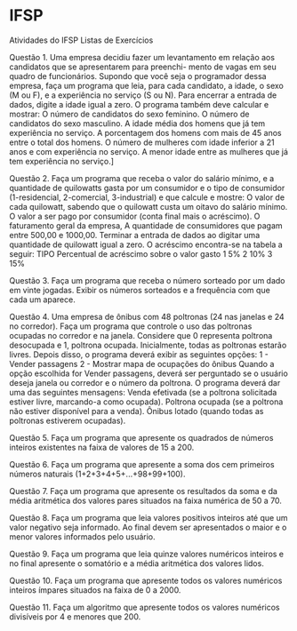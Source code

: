 # IFSP
Atividades do IFSP
Listas de Exercícios

Questão 1. Uma empresa decidiu fazer um levantamento em relação aos candidatos que se apresentarem para preenchi- mento de vagas em seu quadro de funcionários. Supondo que você seja o programador dessa empresa, faça um programa que leia, para cada candidato, a idade, o sexo (M ou F), e a experiência no serviço (S ou N). Para encerrar a entrada de dados, digite a idade igual a zero. O programa também deve calcular e mostrar:
O número de candidatos do sexo feminino.
O número de candidatos do sexo masculino.
A idade média dos homens que já tem experiência no serviço.
A porcentagem dos homens com mais de 45 anos entre o total dos homens.
O número de mulheres com idade inferior a 21 anos e com experiência no serviço.
A menor idade entre as mulheres que já tem experiência no serviço.]

Questão 2. Faça um programa que receba o valor do salário mínimo, e a quantidade de quilowatts gasta por um consumidor e o tipo de consumidor (1-residencial, 2-comercial, 3-industrial) e que calcule e mostre:
O valor de cada quilowatt, sabendo que o quilowatt custa um oitavo do salário mínimo.
O valor a ser pago por consumidor (conta final mais o acréscimo).
O faturamento geral da empresa,
A quantidade de consumidores que pagam entre 500,00 e 1000,00.
Terminar a entrada de dados ao digitar uma quantidade de quilowatt igual a zero.
O acréscimo encontra-se na tabela a seguir:
TIPO	Percentual de acréscimo sobre o valor gasto
1         	  5%
2	            10%
3	            15%

Questão 3. Faça um programa que receba o número sorteado por um dado em vinte jogadas. Exibir os números sorteados e a frequência com que cada um aparece.

Questão 4. Uma empresa de ônibus com 48 poltronas (24 nas janelas e 24 no corredor). Faça um programa que controle o uso das poltronas ocupadas no corredor e na janela. Considere que 0 representa poltrona desocupada e 1, poltrona ocupada. Inicialmente, todas as poltronas estarão livres. Depois disso, o programa deverá exibir as seguintes opções:
1 - Vender passagens
2 - Mostrar mapa de ocupações do ônibus
Quando a opção escolhida for Vender passagens, deverá ser perguntado se o usuário deseja janela ou corredor e o número da poltrona.
O programa deverá dar uma das seguintes mensagens:
Venda efetivada (se a poltrona solicitada estiver livre, marcando-a como ocupada).
Poltrona ocupada (se a poltrona não estiver disponível para a venda).
Ônibus lotado (quando todas as poltronas estiverem ocupadas).

Questão 5. Faça um programa que apresente os quadrados de números inteiros existentes na faixa de valores de 15 a 200.

Questão 6. Faça um programa que apresente a soma dos cem primeiros números naturais (1+2+3+4+5+...+98+99+100).
 
Questão 7. Faça um programa que apresente os resultados da soma e da média aritmética dos valores pares situados na faixa numérica de 50 a 70.
 
Questão 8. Faça um programa que leia valores positivos inteiros até que um valor negativo seja informado. Ao final devem ser apresentados o maior e o menor valores informados pelo usuário.
 
Questão 9. Faça um programa que leia quinze valores numéricos inteiros e no final apresente o somatório e a média aritmética dos valores lidos.
 
Questão 10. Faça um programa que apresente todos os valores numéricos inteiros ímpares situados na faixa de 0 a 2000.
 
Questão 11. Faça um algoritmo que apresente todos os valores numéricos divisíveis por 4 e menores que 200.
